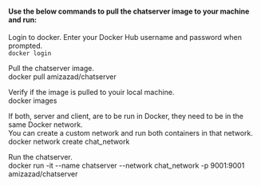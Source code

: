 #### Use the below commands to pull the chatserver image to your machine and run:

Login to docker. Enter your Docker Hub username and password when prompted.  
`docker login`

Pull the chatserver image.  
docker pull amizazad/chatserver

Verify if the image is pulled to youir local machine.  
docker images

If both, server and client, are to be run in Docker, they need to be in the same Docker network.  
You can create a custom network and run both containers in that network.  
docker network create chat_network

Run the chatserver.  
docker run -it --name chatserver --network chat_network -p 9001:9001 amizazad/chatserver
